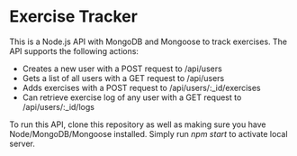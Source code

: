 # Exercise Tracker

This is a Node.js API with MongoDB and Mongoose to track exercises. The API supports the following actions:
- Creates a new user with a POST request to /api/users
- Gets a list of all users with a GET request to /api/users
- Adds exercises with a POST request to /api/users/:_id/exercises
- Can retrieve exercise log of any user with a GET request to /api/users/:_id/logs

To run this API, clone this repository as well as making sure you have Node/MongoDB/Mongoose installed. Simply run *npm start* to activate local server.
